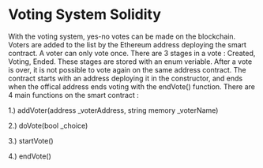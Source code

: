 # Voting System Solidity
With the voting system, yes-no votes can be made on the blockchain. Voters are added to the list by the Ethereum address deploying the smart contract. A voter can only vote once. There are 3 stages in a vote : Created, Voting, Ended. These stages are stored with an enum veriable. After a vote is over, it is not possible to vote again on the same address contract. The contract starts with an address deploying it in the constructor, and ends when the offical address ends voting with the endVote() function. There are 4 main functions on the smart contract :

1.) addVoter(address _voterAddress, string memory _voterName) 

2.) doVote(bool _choice) 

3.) startVote()

4.) endVote()
